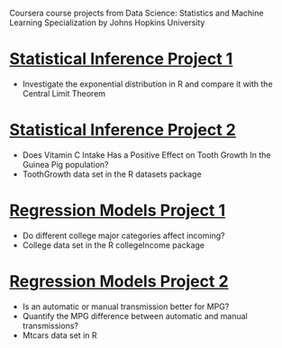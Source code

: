 Coursera course projects from Data Science: Statistics and Machine Learning Specialization by Johns Hopkins University

# [Statistical Inference Project 1](https://rpubs.com/hhsieh2416/638184)
- Investigate the exponential distribution in R and compare it with the Central Limit Theorem

# [Statistical Inference Project 2](https://rpubs.com/hhsieh2416/638183)
- Does Vitamin C Intake Has a Positive Effect on Tooth Growth In the Guinea Pig population?
- ToothGrowth data set in the R datasets package

# [Regression Models Project 1](https://rpubs.com/hhsieh2416/674486)
- Do different college major categories affect incoming?
- College data set in the R collegeIncome package

# [Regression Models Project 2](https://rpubs.com/hhsieh2416/670459)
- Is an automatic or manual transmission better for MPG?
- Quantify the MPG difference between automatic and manual transmissions?
- Mtcars data set in R
